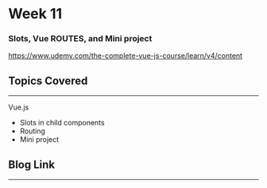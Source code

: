 # Week 11
### Slots, Vue ROUTES, and Mini project
https://www.udemy.com/the-complete-vue-js-course/learn/v4/content


## Topics Covered 
---
Vue.js
  - Slots in child components
  - Routing
  - Mini project

## Blog Link
---